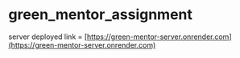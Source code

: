 # green_mentor_assignment

 server deployed link = [https://green-mentor-server.onrender.com](https://green-mentor-server.onrender.com)